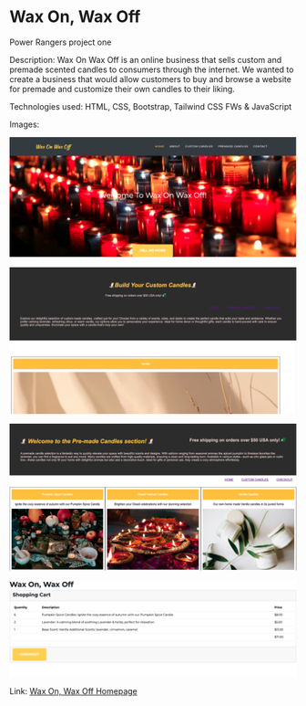 # Wax On, Wax Off
Power Rangers project one

Description: 
Wax On Wax Off is an online business that sells custom and premade scented candles to consumers through the internet. We wanted to create a business that would allow customers to buy and browse a website for premade and customize their own candles to their liking.

Technologies used:
 HTML, CSS, Bootstrap, Tailwind CSS FWs & JavaScript

Images:

![index](/assets/images/readme_screenshots/project1home.png)

![custom](/assets/images/readme_screenshots/project1custom.png)

![premade](/assets/images/readme_screenshots/project1premade.png)

![shoppingcart](/assets/images/readme_screenshots/project1shoppingcart.png)

Link: 
[Wax On, Wax Off Homepage](https://terrencethe1.github.io/wax-on-wax-off/index.html)
